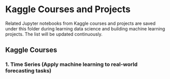 # Kaggle Courses and Projects
Related Jupyter notebooks from Kaggle courses and projects are saved under this folder during learning data science and building machine learning projects. The list will be updated continuously. 

## Kaggle Courses

### 1. Time Series (Apply machine learning to real-world forecasting tasks)

